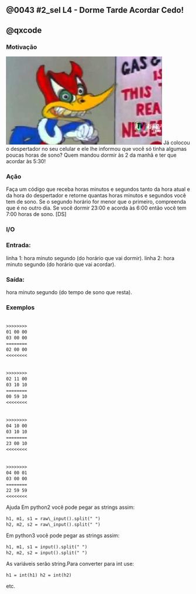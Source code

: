 ## @0043 #2_sel L4 - Dorme Tarde Acordar Cedo!
## @qxcode

### Motivação

![](capa.jpg)
Já colocou o despertador no seu celular e ele lhe informou que você só tinha algumas poucas horas de sono?
Quem mandou dormir às 2 da manhã e ter que acordar às 5:30!

### Ação

Faça um código que receba horas minutos e segundos tanto da hora atual e da hora do despertador e retorne quantas horas minutos e segundos você tem de sono.
Se o segundo horário for menor que o primeiro, compreenda que é no outro dia.
Se você dormir 23:00 e acorda às 6:00 então você tem 7:00 horas de sono.
\[DS\]

### I/O

### Entrada:

linha 1: hora minuto segundo (do horário que vai dormir).
linha 2: hora minuto segundo (do horário que vai acordar).

### Saída:

hora minuto segundo (do tempo de sono que resta).


### Exemplos

```

>>>>>>>>
01 00 00
03 00 00 
========
02 00 00
<<<<<<<<


>>>>>>>>
02 11 00
03 10 10 
======== 
00 59 10
<<<<<<<<


>>>>>>>>
04 10 00
03 10 10 
======== 
23 00 10
<<<<<<<<


>>>>>>>>
04 00 01 
03 00 00 
========
22 59 59
<<<<<<<<

```

Ajuda Em python2 você pode pegar as strings assim:
```
h1, m1, s1 = raw\_input().split(" ")
h2, m2, s2 = raw\_input().split(" ")
```
Em python3 você pode pegar as strings assim:
```
h1, m1, s1 = input().split(" ")
h2, m2, s2 = input().split(" ")
```
As variáveis serão string.Para converter para int use: 
```
h1 = int(h1) h2 = int(h2) 
```
etc.

<!---

>>>>>>>>
0 0 0
1 1 1
========
01 01 01
<<<<<<<<


>>>>>>>>
10 0 0
11 12 13
========
01 12 13
<<<<<<<<


>>>>>>>>
04 05 00
03 05 00
========
23 00 00
<<<<<<<<


>>>>>>>>
03 15 32
21 34 07
========
18 18 35
<<<<<<<<


>>>>>>>>
21 15 32
06 34 09
========
09 18 37
<<<<<<<<

--->